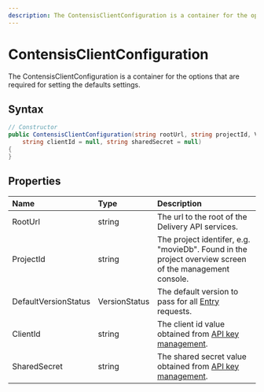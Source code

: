 ```yaml
---
description: The ContensisClientConfiguration is a container for the options that are required for setting the defaults settings. 
---
```

# ContensisClientConfiguration

The ContensisClientConfiguration is a container for the options that are required for setting the defaults settings.

## Syntax

```cs
// Constructor
public ContensisClientConfiguration(string rootUrl, string projectId, VersionStatus defaultVersionStatus = VersionStatus.Published,
    string clientId = null, string sharedSecret = null)
{
}

```

## Properties

| Name | Type | Description |
| :--- | :--- | :---------- |
| RootUrl | string | The url to the root of the Delivery API services. |
| ProjectId | string | The project identifer, e.g. "movieDb". Found in the project overview screen of the management console. |
| DefaultVersionStatus | VersionStatus | The default version to pass for all [Entry](/model/entry.md) requests. |
| ClientId | string | The client id value obtained from [API key management](https://zenhub.zengenti.com/Contensis/11.2/kb/content-types-and-entries/api-keys/api-key-overview.aspx). |
| SharedSecret | string | The shared secret value obtained from [API key management](https://zenhub.zengenti.com/Contensis/11.2/kb/content-types-and-entries/api-keys/api-key-overview.aspx). |
